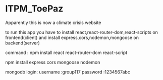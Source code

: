 # ITPM_ToePaz
Apparently this is now a climate crisis website

to run this app you have to install react,react-router-dom,react-scripts on frontend(client) and install express,cors,nodemon,mongoose on backend(server)

 command : 
  npm install react react-router-dom react-script
  
  npm install express cors mongoose nodemon
  
 mongodb login: username :group117
                password :1234567abc
